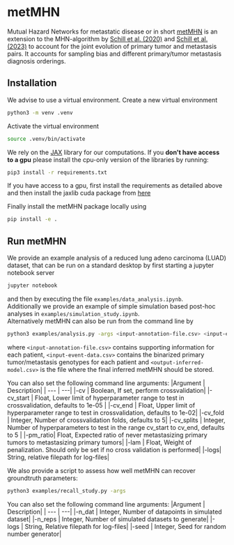 # metMHN

Mutual Hazard Networks for metastatic disease or in short [metMHN](https://www.biorxiv.org/content/10.1101/2024.01.30.577989v1) is an extension to the MHN-algorithm by [Schill et al. (2020)](https://academic.oup.com/bioinformatics/article/36/1/241/5524604) and [Schill et al. (2023)](https://www.biorxiv.org/content/10.1101/2023.12.03.569824v1) to account for the joint evolution of primary tumor and metastasis pairs. It accounts for sampling bias and different primary/tumor metastasis diagnosis orderings. 

## Installation
We advise to use a virtual environment.
Create a new virtual environment

```bash
python3 -m venv .venv
```

Activate the virtual environment

```bash
source .venv/bin/activate
```
We rely on the [JAX](https://github.com/google/jax) library for our computations. If you **don't have access to a gpu** please install the cpu-only version of the libraries by running: 

```bash
pip3 install -r requirements.txt
```
If you have access to a gpu, first install the requirements as detailed above and then install the jaxlib cuda package from [here](https://jax.readthedocs.io/en/latest/installation.html#pip-installation-gpu-cuda-installed-via-pip-easier) 


Finally install the metMHN package locally using

```bash
pip install -e .
```
## Run metMHN
We provide an example analysis of a reduced lung adeno carcinoma (LUAD) dataset, that can be run on a standard desktop by first starting a jupyter notebook server
```bash
jupyter notebook
```
and then by executing the file `examples/data_analysis.ipynb`.\
Additionally we provide an example of simple simulation based post-hoc analyses in `examples/simulation_study.ipynb`.\
Alternatively metMHN can also be run from the command line by
```bash
python3 examples/analysis.py -args <input-annotation-file.csv> <input-event-data.csv> <output-inferred-model.csv>
```
where `<input-annotation-file.csv>` contains supporting information for each patient, `<input-event-data.csv>` contains the binarized primary tumor/metastasis genotypes for each patient and `<output-inferred-model.csv>` is the file where the final inferred metMHN should be stored.

You can also set the following command line arguments:
|Argument | Description|
| --- | ---|
|-cv | Boolean, If set, perform crossvalidation|
|-cv_start | Float, Lower limit of hyperparameter range to test in crossvalidation, defaults to 1e-05 |
|-cv_end | Float, Upper limit of hyperparameter range to test in crossvalidation, defaults to 1e-02|
|-cv_fold | Integer, Number of crossvalidation folds, defaults to 5|
|-cv_splits | Integer, Number of hyperparameters to test in the range cv_start to cv_end, defaults to 5 |
|-pm_ratio| Float, Expected ratio of never metastasizing primary tumors to metastasizing primary tumors|
|-lam | Float, Weight of penalization. Should only be set if no cross validation is performed|
|-logs| String, relative filepath for log-files|

We also provide a script to assess how well metMHN can recover groundtruth parameters:
```bash
python3 examples/recall_study.py -args 
```
You can also set the following command line arguments:
|Argument | Description|
| --- | ---|
|-n_dat | Integer, Number of datapoints in simulated dataset|
|-n_reps | Integer, Number of simulated datasets to generate|
|-logs | String, Relative filepath for log-files|
|-seed | Integer, Seed for random number generator|

